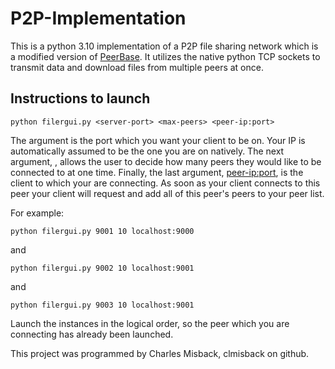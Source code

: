 # P2P-Implementation

This is a python 3.10 implementation of a P2P file sharing network which is a modified version of [PeerBase](https://github.com/nadeemabdulhamid/PeerBase). It utilizes the native python TCP sockets to transmit data and download files from multiple peers at once.

## Instructions to launch

```
python filergui.py <server-port> <max-peers> <peer-ip:port>
```

The <server-port> argument is the port which you want your client to be on. Your IP is automatically assumed to be the one you are on natively. The next argument, <max-peers>, allows the user to decide how many peers they would like to be connected to at one time. Finally, the last argument, <peer-ip:port>, is the client to which your are connecting. As soon as your client connects to this peer your client will request and add all of this peer's peers to your peer list.

For example:
```
python filergui.py 9001 10 localhost:9000
```
and
```
python filergui.py 9002 10 localhost:9001
```
and
```
python filergui.py 9003 10 localhost:9001
```

Launch the instances in the logical order, so the peer which you are connecting has already been launched.

This project was programmed by Charles Misback, clmisback on github.
